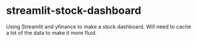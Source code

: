 # streamlit-stock-dashboard

Using Streamlit and yfinance to make a stock dashboard. Will need to cache a lot of the data to make it more fluid. 

